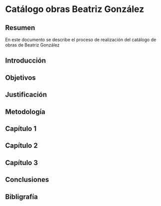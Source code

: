 # Catálogo obras Beatriz González

## Resumen

En este documento se describe el proceso de realización del catálogo de obras de Beatriz González

## Introducción

## Objetivos

## Justificación

## Metodología

## Capítulo 1

## Capítulo 2

## Capítulo 3

## Conclusiones

## Bibligrafía